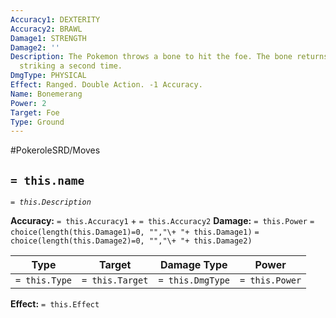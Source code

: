 ```yaml
---
Accuracy1: DEXTERITY
Accuracy2: BRAWL
Damage1: STRENGTH
Damage2: ''
Description: The Pokemon throws a bone to hit the foe. The bone returns like a boomerang,
  striking a second time.
DmgType: PHYSICAL
Effect: Ranged. Double Action. -1 Accuracy.
Name: Bonemerang
Power: 2
Target: Foe
Type: Ground
---
```


#PokeroleSRD/Moves

## `= this.name` 
*`= this.Description`*

**Accuracy:** `= this.Accuracy1` + `= this.Accuracy2`
**Damage:** `= this.Power` `= choice(length(this.Damage1)=0, "","\+ "+ this.Damage1)` `= choice(length(this.Damage2)=0, "","\+ "+ this.Damage2)`

| Type          | Target          | Damage Type          | Power          |
| ------------- | --------------- | ---------------- | -------------- |
| `= this.Type` | `= this.Target` | `= this.DmgType` | `= this.Power` | 

**Effect:** `= this.Effect`